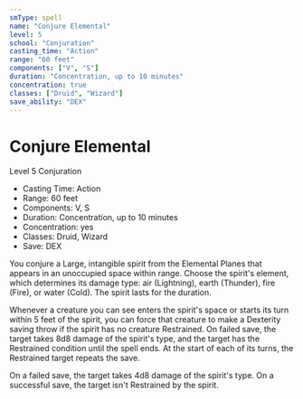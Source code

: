 ```yaml
---
smType: spell
name: "Conjure Elemental"
level: 5
school: "Conjuration"
casting_time: "Action"
range: "60 feet"
components: ["V", "S"]
duration: "Concentration, up to 10 minutes"
concentration: true
classes: ["Druid", "Wizard"]
save_ability: "DEX"
---
```


# Conjure Elemental
Level 5 Conjuration

- Casting Time: Action
- Range: 60 feet
- Components: V, S
- Duration: Concentration, up to 10 minutes
- Concentration: yes
- Classes: Druid, Wizard
- Save: DEX

You conjure a Large, intangible spirit from the Elemental Planes that appears in an unoccupied space within range. Choose the spirit's element, which determines its damage type: air (Lightning), earth (Thunder), fire (Fire), or water (Cold). The spirit lasts for the duration.

Whenever a creature you can see enters the spirit's space or starts its turn within 5 feet of the spirit, you can force that creature to make a Dexterity saving throw if the spirit has no creature Restrained. On failed save, the target takes 8d8 damage of the spirit's type, and the target has the Restrained condition until the spell ends. At the start of each of its turns, the Restrained target repeats the save.

On a failed save, the target takes 4d8 damage of the spirit's type. On a successful save, the target isn't Restrained by the spirit.
